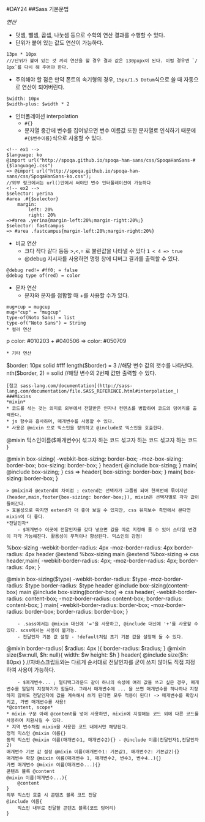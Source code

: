#DAY24
##Sass 기본문법

*연산*
* 덧셈, 뺄셈, 곱셉, 나눗셈 등으로 수학의 연산 결과를 수행할 수 있다.
* 단위가 붙어 있는 값도 연산이 가능하다.
```
13px * 10px 
///단위가 붙어 있는 것 끼리 연산을 할 경우 결과 값은 130pxpx이 된다. 이럴 경우엔 `/ 1px`를 다시 해 주어야 한다.
```
* 주의해야 할 점은 만약 폰트의 속기형의 경우, `15px/1.5 Dotum`식으로 쓸 때 자동으로 연산이 되어버린다.
```
$width: 10px
$width-plus: $width * 2
```
* 인터폴레이션 interpolation
    - `#{}`
    - 문자열 중간에 변수를 집어넣으면 변수 이름값 또한 문자열로 인식하기 때문에 `#{$변수이름}`식으로 사용할 수 있다.
```
<!-- ex1 -->
$language: ko
@import url("http://spoqa.github.io/spoqa-han-sans/css/SpoqaHanSans-#{$language}.css")
=> @import url("http://spoqa.github.io/spoqa-han-sans/css/SpoqaHanSans-ko.css");
//외부 링크에서는 url()안에서 써야만 변수 인터폴레이션이 가능하다
<!-- ex2 -->
$selector: yerina
#area .#{$selector}
    margin:
        left: 20%
        right: 20%
=>#area .yerina{margin-left:20%;margin-right:20%;}
$selector: fastcampus
=> #area .fastcampus{margin-left:20%;margin-right:20%}
```
* 비교 연산
    - 크다 작다 같다 등등 >,<,= 로 불린값을 나타낼 수 있다 `1 < 4 => true`
    - @debug 지시자를 사용하면 명령 창에 디버그 결과를 출력할 수 있다.
```
@debug red!= #ff0; = false
@debug type of(red) = color
```
* 문자 연산
    - 문자와 문자를 접합할 때 +를 사용할 수가 있다.
```
mug+cup = mugcup
mug+"cup" = "mugcup"
type-of(Noto Sans) = list
type-of("Noto Sans") = String
* 컬러 연산
```
p 
    color: #010203 + #040506
=> color: #050709
```
* 기타 연산
```
$border: 10px solid #fff
length($border) = 3
//해당 변수 값의 갯수를 나타낸다.
nth($border, 2) = solid
//해당 변수의 2번째 값만 출력할 수 있다.
```
[참고 sass-lang.com/documentation](http://sass-lang.com/documentation/file.SASS_REFERENCE.html#interpolation_)
###Mixins
*mixin*
* 코드를 섞는 것는 의미로 외부에서 전달받은 인자나 컨텐츠를 병합하여 코드의 덩어리를 출력한다.
* js 함수와 흡사하며, 매개변수를 사용할 수 있다.
* 사용은 @mixin 으로 믹스인을 정의하고 @include로 믹스인을 호출한다.
```
@mixin 믹스인이름($매개변수){
    섞고자 하는 코드
    섞고자 하는 코드
    섞고자 하는 코드
}
<!-- ex -->
@mixin box-sizing{
    -webkit-box-sizing: border-box;
    -moz-box-sizing: border-box;
    box-sizing: border-box;
}
header{
    @include box-sizing;
}
main{
    @include box-sizing;
}
css =>
header{
    box-sizing: border-box;
}
main{
    box-sizing: border-box;
}
```
> @mixin과 @extend의 차이점 ; extend는 선택자가 그룹핑 되어 한꺼번에 묶이지만(header,main,footer{box-sizing: border-box;}), mixin은 선택자별로 각각 값이 들어간다. 
> 효율성으로 따지면 extend가 더 좋아 보일 수 있지만, css 유지보수 측면에서 본다면 mixin이 더 좋다.
*전달인자*
    - $매개변수 이곳에 전달인자를 갖다 넣으면 값을 따로 지정해 줄 수 있어 스타일 변경이 각각 가능해진다. 활용성이 무척이나 향상된다. 믹스인의 강점!
```
<!-- ex. extend -->
%box-sizing
    -webkit-border-radius: 4px
    -moz-border-radius: 4px
    border-radius: 4px
header
    @extend %box-sizing
main
    @extend %box-sizing
=> css
header,main{
    -webkit-border-radius: 4px;
    -moz-border-radius: 4px;
    border-radius: 4px;
}
<!-- ex. mixin -->
@mixin box-sizing($type)
    -webkit-border-radius: $type
    -moz-border-radius: $type
    border-radius: $type
header
    @include box-sizing(content-box)
main
    @include box-sizing(border-box)
=> css
header{
    -webkit-border-radius: content-box;
    -moz-border-radius: content-box;
    border-radius: content-box;
}
main{
    -webkit-border-radius: border-box;
    -moz-border-radius: border-box;
    border-radius: border-box;
}
```
    - .sass에서는 @mixin 대신에 '='을 사용하고, @include 대신에 '+'를 사용할 수 있다. scss에서는 사용이 불가능.
    - 전달인자 기본 값 설정 - !default처럼 초기 기본 값을 설정해 둘 수 있다.
```
@mixin border-radius( $radius: 4px ){
    border-radius: $radius;
}
@mixin size($w:null, $h: null){
    width: $w
    height: $h
}
header{
    @include size($h: 80px)
}
//자바스크립트와는 다르게 순서대로 전달인자를 굳이 쓰지 않아도 직접 지정하여 사용이 가능하다.
```
    - $매개변수... ; 멀티백그라운드 같이 하나의 속성에 여러 값을 쓰고 싶은 경우, 매개변수를 일일히 지정하기가 힘들다. 그래서 매개변수에 ... 을 쓰면 매개변수를 하나하나 지정하지 않아도 전달인자에 값을 계속해서 쓰게 된다면 모두 적용이 된다! -> 매개변수를 확장시키고, 가변 매개변수를 사용!
*@content, scope*
* mixin 구문 아래 @content를 넣어 사용하면, mixin에 지정해둔 코드 외에 다른 코드를 사용하여 치환시킬 수 있다.
* 지역 변수처럼 mixin을 사용한 코드 내에서만 해당된다.
정적 믹스인 @mixin 이름{}
동적 믹스인 @mixin 이름(매개변수1, 매개변수2){} - @include 이름(전달인자1,전달인자2)
매개변수 기본 값 설정 @mixin 이름(매개변수1: 기본값1, 매개변수2: 기본값2){}
매개변수 확장 @mixin 이름(매개변수 1, 매개변수2, 변수3, 변수4..){}
가변 매개변수 @mixin 이름(매개변수...){}
콘텐츠 블록 @content
@mixin 이름(매개변수...){
    @content
}
외부 믹스인 호출 시 콘텐츠 블록 코드 전달
@include 이름{
    믹스인 내부로 전달할 콘텐츠 블록(코드 덩어리)
}